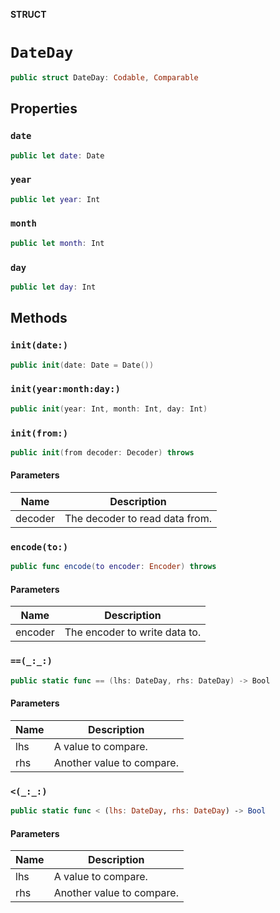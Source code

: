 **STRUCT**

# `DateDay`

```swift
public struct DateDay: Codable, Comparable
```

## Properties
### `date`

```swift
public let date: Date
```

### `year`

```swift
public let year: Int
```

### `month`

```swift
public let month: Int
```

### `day`

```swift
public let day: Int
```

## Methods
### `init(date:)`

```swift
public init(date: Date = Date())
```

### `init(year:month:day:)`

```swift
public init(year: Int, month: Int, day: Int)
```

### `init(from:)`

```swift
public init(from decoder: Decoder) throws
```

#### Parameters

| Name | Description |
| ---- | ----------- |
| decoder | The decoder to read data from. |

### `encode(to:)`

```swift
public func encode(to encoder: Encoder) throws
```

#### Parameters

| Name | Description |
| ---- | ----------- |
| encoder | The encoder to write data to. |

### `==(_:_:)`

```swift
public static func == (lhs: DateDay, rhs: DateDay) -> Bool
```

#### Parameters

| Name | Description |
| ---- | ----------- |
| lhs | A value to compare. |
| rhs | Another value to compare. |

### `<(_:_:)`

```swift
public static func < (lhs: DateDay, rhs: DateDay) -> Bool
```

#### Parameters

| Name | Description |
| ---- | ----------- |
| lhs | A value to compare. |
| rhs | Another value to compare. |